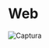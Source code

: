 # Web
![Captura](https://github.com/adriacb99/Web/assets/102024560/3713533b-159a-41ee-a06f-da3214af0165)
